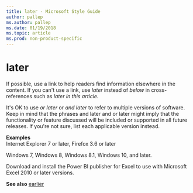 ```yaml
---
title: later - Microsoft Style Guide
author: pallep
ms.author: pallep
ms.date: 01/19/2018
ms.topic: article
ms.prod: non-product-specific
---
```


# later

If possible, use a link to help readers find information elsewhere in the content. If you can't use a link, use *later* instead of *below* in cross-references such as *later in this article.*

It's OK to use *or later* or *and later* to refer to multiple versions of software. Keep in mind that the phrases and later and or later might imply that the functionality or feature discussed will be included or supported in all future releases. If you're not sure, list each applicable version instead.

**Examples**  
Internet Explorer 7 or later, Firefox 3.6 or later  

Windows 7, Windows 8, Windows 8.1, Windows 10, and later.

Download and install the Power BI publisher for Excel to use with Microsoft Excel 2010 or later versions.

**See also** [earlier](~/a-z-word-list-term-collections/e/earlier.md)
